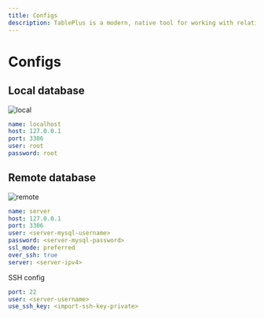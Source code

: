 ```yaml
---
title: Configs
description: TablePlus is a modern, native tool for working with relational databases.
---
```


# Configs

## Local database

![local](/docs/tableplus-local.jpg)

```yml
name: localhost
host: 127.0.0.1
port: 3306
user: root
password: root
```

## Remote database

![remote](/docs/tableplus-remote.jpg)

```yml
name: server
host: 127.0.0.1
port: 3306
user: <server-mysql-username>
password: <server-mysql-password>
ssl_mode: preferred
over_ssh: true
server: <server-ipv4>
```

SSH config

```yml
port: 22
user: <server-username>
use_ssh_key: <import-ssh-key-private>
```
